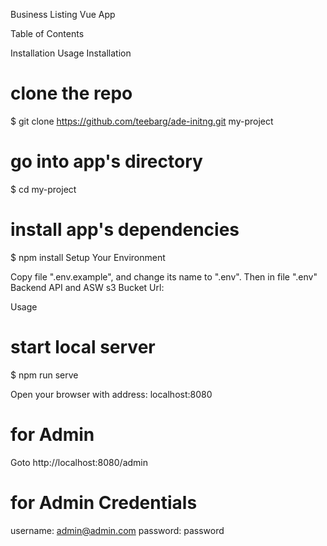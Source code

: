 Business Listing Vue App

Table of Contents

Installation
Usage
Installation

# clone the repo
$ git clone https://github.com/teebarg/ade-initng.git my-project

# go into app's directory
$ cd my-project

# install app's dependencies
$ npm install
Setup Your Environment

Copy file ".env.example", and change its name to ".env". Then in file ".env" Backend API and ASW s3 Bucket Url:

Usage

# start local server
$ npm run serve

Open your browser with address: localhost:8080

# for Admin
Goto http://localhost:8080/admin

# for Admin Credentials
username: admin@admin.com
password: password
